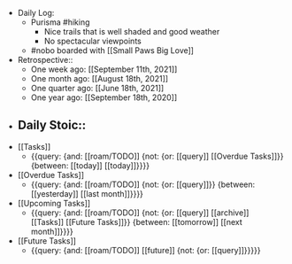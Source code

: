 - Daily Log:
    - Purisma #hiking
        - Nice trails that is well shaded and good weather
        - No spectacular viewpoints
    - #nobo boarded with [[Small Paws Big Love]]
- Retrospective::
    - One week ago: [[September 11th, 2021]]
    - One month ago: [[August 18th, 2021]]
    - One quarter ago: [[June 18th, 2021]]
    - One year ago: [[September 18th, 2020]]
- Daily Stoic::
    - 
- [[Tasks]]
    - {{query: {and: [[roam/TODO]] {not: {or: [[query]] [[Overdue Tasks]]}} {between: [[today]] [[today]]}}}}
- [[Overdue Tasks]]
    - {{query: {and: [[roam/TODO]] {not: {or: [[query]]}} {between: [[yesterday]] [[last month]]}}}}
- [[Upcoming Tasks]]
    - {{query: {and: [[roam/TODO]] {not: {or: [[query]] [[archive]] [[Tasks]] [[Future Tasks]]}} {between: [[tomorrow]] [[next month]]}}}}
- [[Future Tasks]]
    - {{query: {and: [[roam/TODO]] [[future]] {not: {or: [[query]]}}}}}
